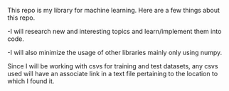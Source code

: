 This repo is my library for machine learning.
Here are a few things about this repo.

-I will research new and interesting topics and learn/implement them into code.

-I will also minimize the usage of other libraries mainly only using numpy.

Since I will be working with csvs for training and test datasets, any csvs used will
have an associate link in a text file pertaining to the location to which I found it.
